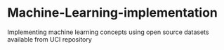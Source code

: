 # Machine-Learning-implementation
Implementing machine learning concepts using open source datasets available from UCI repository
